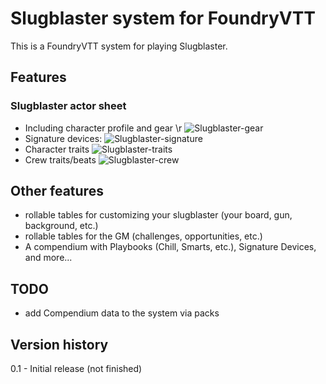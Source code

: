 # Slugblaster system for FoundryVTT
This is a FoundryVTT system for playing Slugblaster.

## Features
### Slugblaster actor sheet
* Including character profile and gear \r ![Slugblaster-gear](https://github.com/user-attachments/assets/ce43be5a-4f53-4fec-ab5a-62743a946ab7)
* Signature devices:
![Slugblaster-signature](https://github.com/user-attachments/assets/71477686-a090-4104-a973-7a9799eb7728)
* Character traits
![Slugblaster-traits](https://github.com/user-attachments/assets/a95b20f2-26fc-49d4-8d11-05a0050d2798)
* Crew traits/beats
![Slugblaster-crew](https://github.com/user-attachments/assets/756771e3-7758-4928-ae2f-de6fe847670c)

## Other features
* rollable tables for customizing your slugblaster (your board, gun, background, etc.)
* rollable tables for the GM (challenges, opportunities, etc.)
* A compendium with Playbooks (Chill, Smarts, etc.), Signature Devices, and more...

## TODO
* add Compendium data to the system via packs

## Version history
0.1 - Initial release (not finished)


